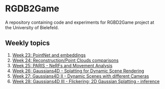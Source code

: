 # RGDB2Game
A repository containing code and experiments for RGBD2Game project
at the University of Bielefeld.

## Weekly topics
1. [Week 23: PointNet and embeddings](./updates/week23.md)
2. [Week 24: Reconstruction/Point Clouds comparisons](./updates/week24.md)
3. [Week 25: PARIS - NeRFs and Movement Analysis](./updates/week25.md)
4. [Week 26: Gaussians4D - Splatting for Dynamic Scene Rendering](./updates/week26.md)
5. [Week 27: Gaussians4D II - Dynamic Scenes with different Cameras](./updates/week27.md)
6. [Week 28: Gaussians4D III - Flickering; 2D Gaussian Splatting - inference](updates/week28.md)
